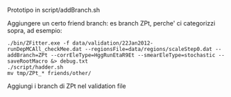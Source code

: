Prototipo in script/addBranch.sh

Aggiungere un certo friend branch: es branch ZPt, perche' ci categorizzi sopra, ad esempio:
```
./bin/ZFitter.exe -f data/validation/22Jan2012-runDepMCAll_checkMee.dat --regionsFile=data/regions/scaleStep0.dat --addBranch=ZPt --corrEleType=HggRunEtaR9Et --smearEleType=stochastic --saveRootMacro &> debug.txt 
./script/hadder.sh 
mv tmp/ZPt_* friends/other/
```
Aggiungi i branch di ZPt nel validation file
